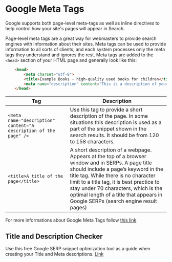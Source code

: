 # Google Meta Tags

Google supports both page-level meta-tags as well as inline directives to help control how your site's pages will appear in Search.

Page-level meta tags are a great way for webmasters to provide search engines with information about their sites. Meta tags can be used to provide information to all sorts of clients, and each system processes only the meta tags they understand and ignores the rest. Meta tags are added to the `<head>` section of your HTML page and generally look like this:

```html
    <head>
        <meta charset="utf-8">
        <title>Example Books - high-quality used books for children</title>
        <meta name="description" content="This is a description of your website">
    </head>
```

|   Tag | Description  |
|---|---|
| `<meta name="description" content="A description of the page" />` | Use this tag to provide a short description of the page. In some situations this description is used as a part of the snippet shown in the search results. It should be from 120 to 158 characters.|
|  `<title>A title of the page</title>` |  A short description of a webpage. Appears at the top of a browser window and in SERPs. A page title should include a page’s keyword in the title tag. While there is no character limit to a title tag, it is best practice to stay under 70 characters, which is the optimal length of a title that appears in Google SERPs (search engine result pages)  |

For more informations about Google Meta Tags follow [this link](https://support.google.com/webmasters/answer/79812?hl=en)

##  Title and Description Checker

Use this free Google SERP snippet optimization tool as a guide when creating your Title and Meta descriptions. [Link](https://totheweb.com/learning_center/tool-test-google-title-meta-description-lengths/)